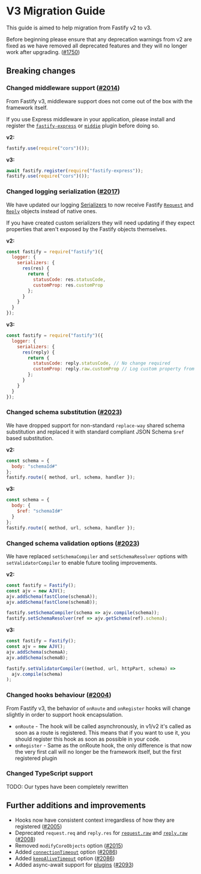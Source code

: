 # V3 Migration Guide

This guide is aimed to help migration from Fastify v2 to v3.

Before beginning please ensure that any deprecation warnings from v2 are fixed as we have removed all deprecated features and they will no longer work after upgrading. ([#1750](https://github.com/fastify/fastify/pull/1750))

## Breaking changes

### Changed middleware support ([#2014](https://github.com/fastify/fastify/pull/2014))

From Fastify v3, middleware support does not come out of the box with the framework itself.

If you use Express middleware in your application, please install and register the [`fastify-express`](https://github.com/fastify/fastify-express) or [`middie`](https://github.com/fastify/middie) plugin before doing so.

**v2:**

```js
fastify.use(require("cors")());
```

**v3:**

```js
await fastify.register(require("fastify-express"));
fastify.use(require("cors")());
```

### Changed logging serialization ([#2017](https://github.com/fastify/fastify/pull/2017))

We have updated our logging [Serializers](https://github.com/fastify/fastify/blob/master/docs/Logging.md) to now receive Fastify [`Request`](https://github.com/fastify/fastify/blob/master/docs/Request.md) and [`Reply`](https://github.com/fastify/fastify/blob/master/docs/Reply.md) objects instead of native ones.

If you have created custom serializers they will need updating if they expect properties that aren't exposed by the Fastify objects themselves.

**v2:**

```js
const fastify = require("fastify")({
  logger: {
    serializers: {
      res(res) {
        return {
          statusCode: res.statusCode,
          customProp: res.customProp
        };
      }
    }
  }
});
```

**v3:**

```js
const fastify = require("fastify")({
  logger: {
    serializers: {
      res(reply) {
        return {
          statusCode: reply.statusCode, // No change required
          customProp: reply.raw.customProp // Log custom property from res object
        };
      }
    }
  }
});
```

### Changed schema substitution ([#2023](https://github.com/fastify/fastify/pull/2023))

We have dropped support for non-standard `replace-way` shared schema substitution and replaced it with standard compliant JSON Schema `$ref` based substitution.

**v2:**

```js
const schema = {
  body: "schemaId#"
};
fastify.route({ method, url, schema, handler });
```

**v3:**

```js
const schema = {
  body: {
    $ref: "schemaId#"
  }
};
fastify.route({ method, url, schema, handler });
```

### Changed schema validation options ([#2023](https://github.com/fastify/fastify/pull/2023))

We have replaced `setSchemaCompiler` and `setSchemaResolver` options with `setValidatorCompiler` to enable future tooling improvements.

**v2:**

```js
const fastify = Fastify();
const ajv = new AJV();
ajv.addSchema(fastClone(schemaA));
ajv.addSchema(fastClone(schemaB));

fastify.setSchemaCompiler(schema => ajv.compile(schema));
fastify.setSchemaResolver(ref => ajv.getSchema(ref).schema);
```

**v3:**

```js
const fastify = Fastify();
const ajv = new AJV();
ajv.addSchema(schemaA);
ajv.addSchema(schemaB);

fastify.setValidatorCompiler((method, url, httpPart, schema) =>
  ajv.compile(schema)
);
```

### Changed hooks behaviour ([#2004](https://github.com/fastify/fastify/pull/2004))

From Fastify v3, the behavior of `onRoute` and `onRegister` hooks will change slightly in order to support hook encapsulation.

- `onRoute` - The hook will be called asynchronously, in v1/v2 it's called as soon as a route is registered. This means that if you want to use it, you should register this hook as soon as possible in your code.
- `onRegister` - Same as the onRoute hook, the only difference is that now the very first call will no longer be the framework itself, but the first registered plugin

### Changed TypeScript support

TODO: Our types have been completely rewritten

## Further additions and improvements

- Hooks now have consistent context irregardless of how they are registered ([#2005](https://github.com/fastify/fastify/pull/2005))
- Deprecated `request.req` and `reply.res` for [`request.raw`](https://github.com/fastify/fastify/blob/master/docs/Request.md) and [`reply.raw`](https://github.com/fastify/fastify/blob/master/docs/Reply.md) ([#2008](https://github.com/fastify/fastify/pull/2008))
- Removed `modifyCoreObjects` option ([#2015](https://github.com/fastify/fastify/pull/2015))
- Added [`connectionTimeout`](https://github.com/fastify/fastify/blob/master/docs/Server.md#factory-connection-timeout) option ([#2086](https://github.com/fastify/fastify/pull/2086))
- Added [`keepAliveTimeout`](https://github.com/fastify/fastify/blob/master/docs/Server.md#factory-keep-alive-timeout) option ([#2086](https://github.com/fastify/fastify/pull/2086))
- Added async-await support for [plugins](https://github.com/fastify/fastify/blob/master/docs/Plugins.md#async-await) ([#2093](https://github.com/fastify/fastify/pull/2093))
